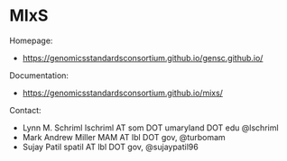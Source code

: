 MIxS
====

Homepage:
* https://genomicsstandardsconsortium.github.io/gensc.github.io/

Documentation:
* https://genomicsstandardsconsortium.github.io/mixs/


Contact:
* Lynn M. Schriml lschriml AT som DOT umaryland DOT edu @lschriml
* Mark Andrew Miller MAM AT lbl DOT gov, @turbomam
* Sujay Patil spatil AT lbl DOT gov, @sujaypatil96
